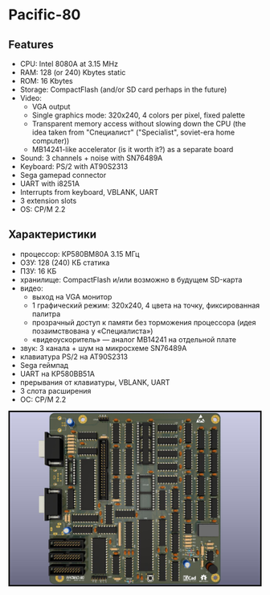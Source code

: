 # Pacific-80

## Features

- CPU: Intel 8080A at 3.15 MHz
- RAM: 128 (or 240) Kbytes static
- ROM: 16 Kbytes
- Storage: CompactFlash (and/or SD card perhaps in the future)
- Video:
    - VGA output
    - Single graphics mode: 320x240, 4 colors per pixel, fixed palette
    - Transparent memory access without slowing down the CPU (the idea taken from "Специалист" ("Specialist", soviet-era home computer))
    - MB14241-like accelerator (is it worth it?) as a separate board
- Sound: 3 channels + noise with SN76489A
- Keyboard: PS/2 with AT90S2313
- Sega gamepad connector
- UART with i8251A
- Interrupts from keyboard, VBLANK, UART
- 3 extension slots
- OS: CP/M 2.2

## Характеристики

- процессор: КР580ВМ80А 3.15 МГц
- ОЗУ: 128 (240) КБ статика
- ПЗУ: 16 КБ
- хранилище: CompactFlash и/или возможно в будущем SD-карта
- видео:
    - выход на VGA монитор
    - 1 графический режим: 320x240, 4 цвета на точку, фиксированная палитра
    - прозрачный доступ к памяти без торможения процессора (идея позаимствована у «Специалиста»)
    - «видеоускоритель» — аналог MB14241 на отдельной плате
- звук: 3 канала + шум на микросхеме SN76489A
- клавиатура PS/2 на AT90S2313
- Sega геймпад
- UART на КР580ВВ51А
- прерывания от клавиатуры, VBLANK, UART
- 3 слота расширения
- ОС: CP/M 2.2

![pac80](pac80.jpg)
